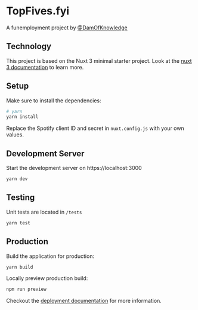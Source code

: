 # TopFives.fyi

A funemployment project by [@DamOfKnowledge](https://github.com/damofknowledge)
      
## Technology

This project is based on the Nuxt 3 minimal starter project. Look at the [nuxt 3 documentation](https://v3.nuxtjs.org) to learn more.

## Setup

Make sure to install the dependencies:

```bash
# yarn
yarn install
```

Replace the Spotify client ID and secret in `nuxt.config.js` with your own values.

## Development Server

Start the development server on https://localhost:3000

```bash
yarn dev
```

## Testing

Unit tests are located in `/tests`

```bash
yarn test
```

## Production

Build the application for production:

```bash
yarn build
```

Locally preview production build:

```bash
npm run preview
```

Checkout the [deployment documentation](https://v3.nuxtjs.org/guide/deploy/presets) for more information.
